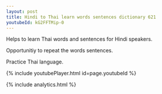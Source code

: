 ```yaml
---
layout: post
title: Hindi to Thai learn words sentences dictionary 621 
youtubeId: kG2FFTMip-0
---
```

 
 
Helps to learn Thai words and sentences for Hindi speakers.

Opportunitiy to repeat the words sentences. 

Practice Thai language. 
 
{% include youtubePlayer.html id=page.youtubeId %}
 
 
{% include analytics.html %}